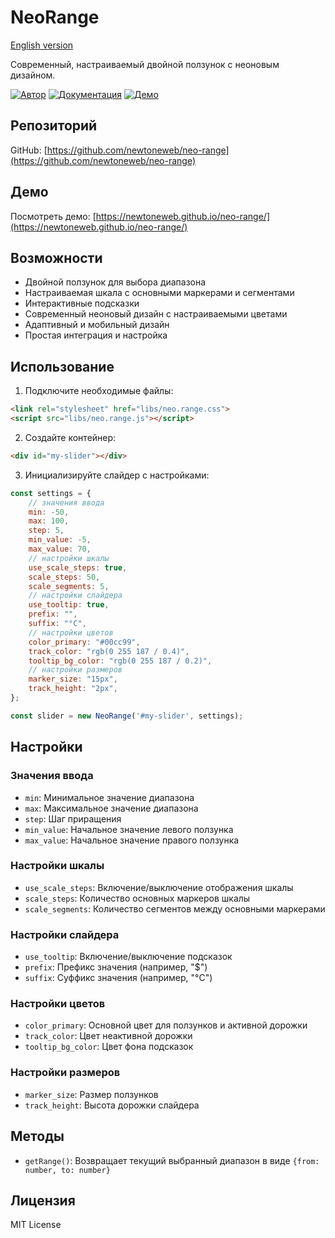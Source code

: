 # NeoRange

[English version](README.md)

Современный, настраиваемый двойной ползунок с неоновым дизайном.

[![Автор](https://img.shields.io/badge/Автор-Viorel%20Odajiu-blue.svg)](https://github.com/newtoneweb)
[![Документация](https://img.shields.io/badge/Документация-Открыть-green.svg)](https://newtoneweb.github.io/neo-range/docs/)
[![Демо](https://img.shields.io/badge/Демо-Посмотреть-orange.svg)](https://newtoneweb.github.io/neo-range/)

## Репозиторий
GitHub: [https://github.com/newtoneweb/neo-range](https://github.com/newtoneweb/neo-range)

## Демо
Посмотреть демо: [https://newtoneweb.github.io/neo-range/](https://newtoneweb.github.io/neo-range/)

## Возможности

- Двойной ползунок для выбора диапазона
- Настраиваемая шкала с основными маркерами и сегментами
- Интерактивные подсказки
- Современный неоновый дизайн с настраиваемыми цветами
- Адаптивный и мобильный дизайн
- Простая интеграция и настройка

## Использование

1. Подключите необходимые файлы:
```html
<link rel="stylesheet" href="libs/neo.range.css">
<script src="libs/neo.range.js"></script>
```

2. Создайте контейнер:
```html
<div id="my-slider"></div>
```

3. Инициализируйте слайдер с настройками:
```javascript
const settings = {
    // значения ввода
    min: -50,
    max: 100,
    step: 5,
    min_value: -5,
    max_value: 70,
    // настройки шкалы
    use_scale_steps: true,
    scale_steps: 50,
    scale_segments: 5,
    // настройки слайдера
    use_tooltip: true,
    prefix: "",
    suffix: "°C",
    // настройки цветов
    color_primary: "#00cc99",
    track_color: "rgb(0 255 187 / 0.4)",
    tooltip_bg_color: "rgb(0 255 187 / 0.2)",
    // настройки размеров
    marker_size: "15px",
    track_height: "2px",
};

const slider = new NeoRange('#my-slider', settings);
```

## Настройки

### Значения ввода
- `min`: Минимальное значение диапазона
- `max`: Максимальное значение диапазона
- `step`: Шаг приращения
- `min_value`: Начальное значение левого ползунка
- `max_value`: Начальное значение правого ползунка

### Настройки шкалы
- `use_scale_steps`: Включение/выключение отображения шкалы
- `scale_steps`: Количество основных маркеров шкалы
- `scale_segments`: Количество сегментов между основными маркерами

### Настройки слайдера
- `use_tooltip`: Включение/выключение подсказок
- `prefix`: Префикс значения (например, "$")
- `suffix`: Суффикс значения (например, "°C")

### Настройки цветов
- `color_primary`: Основной цвет для ползунков и активной дорожки
- `track_color`: Цвет неактивной дорожки
- `tooltip_bg_color`: Цвет фона подсказок

### Настройки размеров
- `marker_size`: Размер ползунков
- `track_height`: Высота дорожки слайдера

## Методы

- `getRange()`: Возвращает текущий выбранный диапазон в виде `{from: number, to: number}`

## Лицензия

MIT License
